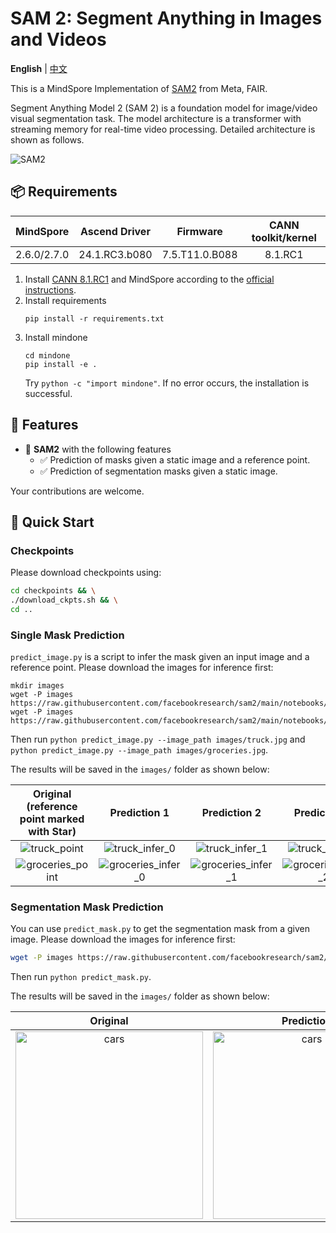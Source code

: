 # SAM 2: Segment Anything in Images and Videos

**English** | [中文](README_CN.md)

This is a MindSpore Implementation of [SAM2](https://github.com/facebookresearch/sam2) from Meta, FAIR.

Segment Anything Model 2 (SAM 2) is a foundation model for image/video visual segmentation task. The model architecture is a transformer with streaming memory for real-time video processing. Detailed architecture is shown as follows.

![SAM2](https://github.com/facebookresearch/sam2/blob/main/assets/model_diagram.png?raw=true)


## 📦 Requirements


<div align="center">

| MindSpore | Ascend Driver |  Firmware   | CANN toolkit/kernel |
|:---------:|:-------------:|:-----------:|:-------------------:|
| 2.6.0/2.7.0 | 24.1.RC3.b080  | 7.5.T11.0.B088 | 8.1.RC1 |

</div>

1. Install
   [CANN 8.1.RC1](https://www.hiascend.com/developer/download/community/result?module=cann&cann=8.1.RC1)
   and MindSpore according to the [official instructions](https://www.mindspore.cn/install).
2. Install requirements
    ```shell
    pip install -r requirements.txt
    ```
3. Install mindone
    ```
    cd mindone
    pip install -e .
    ```
    Try `python -c "import mindone"`. If no error occurs, the installation is successful.

## 🔆 Features

- 📍 **SAM2** with the following features
    - ✅ Prediction of masks given a static image and a reference point.
    - ✅ Prediction of segmentation masks given a static image.



Your contributions are welcome.

## 🚀 Quick Start

### Checkpoints

Please download checkpoints using:
```bash
cd checkpoints && \
./download_ckpts.sh && \
cd ..
```

### Single Mask Prediction

`predict_image.py` is a script to infer the mask given an input image and a reference point. Please download the images for inference first:
```
mkdir images
wget -P images https://raw.githubusercontent.com/facebookresearch/sam2/main/notebooks/images/truck.jpg
wget -P images https://raw.githubusercontent.com/facebookresearch/sam2/main/notebooks/images/groceries.jpg
```
Then run `python predict_image.py --image_path images/truck.jpg` and `python predict_image.py --image_path images/groceries.jpg`.

The results will be saved in the `images/` folder as shown below:

| Original (reference point marked with Star) | Prediction 1 | Prediction 2 | Prediction 3 |
|:-------------------------------------------:|:-------------:|:-------------:|:-------------:|
| ![truck_point](https://github.com/user-attachments/assets/b9e2b831-35e5-4824-8407-68b51a27b891)| ![truck_infer_0](https://github.com/user-attachments/assets/42baa9a0-4485-4a50-9724-8c30f9a6212d) | ![truck_infer_1](https://github.com/user-attachments/assets/d133cb9a-25b3-4b75-b51c-860ee70a0251) | ![truck_infer_2](https://github.com/user-attachments/assets/4810f0e9-0e56-4fb2-a54c-2e58417d9281)|
| ![groceries_point](https://github.com/user-attachments/assets/df421848-afe5-4dd5-8d35-9f51442515a5)| ![groceries_infer_0](https://github.com/user-attachments/assets/f33fdaa4-2684-4a66-b701-42b795bbd293) | ![groceries_infer_1](https://github.com/user-attachments/assets/b49c11bc-c40d-4fdf-9e73-97b2a358568c) | ![groceries_infer_2](https://github.com/user-attachments/assets/3c72ea9f-5668-4688-a8db-1489984ce2a6) |

### Segmentation Mask Prediction

You can use `predict_mask.py` to get the segmentation mask from a given image. Please download the images for inference first:
```bash
wget -P images https://raw.githubusercontent.com/facebookresearch/sam2/main/notebooks/images/cars.jpg
```
Then run `python predict_mask.py`.

The results will be saved in the `images/` folder as shown below:

| Original | Prediction |
|:--------:|:----------:|
| <img src="https://github.com/user-attachments/assets/b422f52b-b10a-401c-be9a-efcad0eb696a" width="300" alt="cars"> | <img src="https://github.com/user-attachments/assets/ca348fe3-481c-41bf-a62f-2c430f2f6972" width="300" alt="cars">  |
